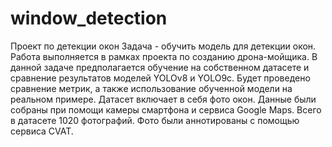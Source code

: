 # window_detection
Проект по детекции окон
Задача - обучить модель для детекции окон. Работа выполняется в рамках проекта по созданию дрона-мойщика. В данной задаче предполагается обучение на собственном датасете и сравнение результатов моделей YOLOv8 и YOLO9c. Будет проведено сравнение метрик, а также использование обученной модели на реальном примере.
Датасет включает в себя фото окон. Данные были собраны при помощи камеры смартфона и сервиса Google Maps. Всего в датасете 1020 фотографий.
Фото были аннотированы с помощью сервиса CVAT.
